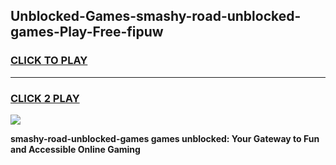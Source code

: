 
## Unblocked-Games-smashy-road-unblocked-games-Play-Free-fipuw
<h3>
<a href="https://premium76.site?title=smashy-road-unblocked-games&ref=23A">CLICK TO PLAY</a></h3>
<hr>

<h3>
<a href="https://premium76.site?title=smashy-road-unblocked-games&ref=23A">CLICK 2 PLAY</a>
  
</h3>

<a href="https://premium76.site?title=smashy-road-unblocked-games&ref=23A"><img src="https://clearcache.store/games.png"></a>


**smashy-road-unblocked-games games unblocked: Your Gateway to Fun and Accessible Online Gaming**
